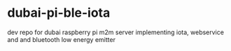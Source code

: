 # dubai-pi-ble-iota
dev repo for dubai raspberry pi m2m server implementing iota, webservice and and bluetooth low energy emitter
